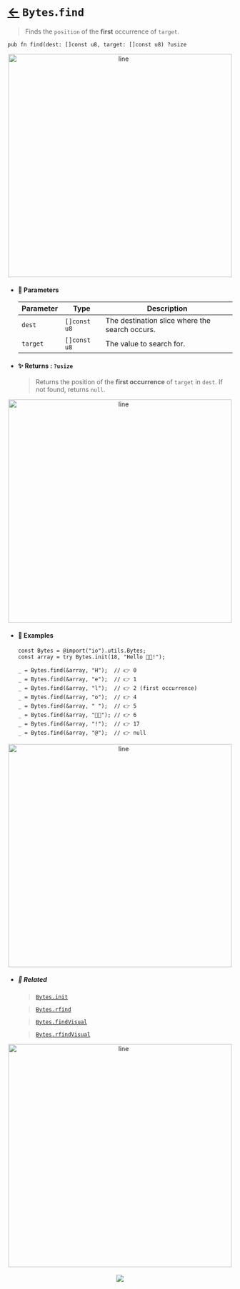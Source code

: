 # [←](../Bytes.md) `Bytes`.`find`

> Finds the `position` of the **first** occurrence of `target`.

```zig
pub fn find(dest: []const u8, target: []const u8) ?usize
```

<div align="center">
<img src="https://raw.githubusercontent.com/maysara-elshewehy/io-bench/refs/heads/main/dist/img/md/line.png" alt="line" style="width:500px;"/>
</div>

- #### 🧩 Parameters

    | Parameter | Type         | Description                                    |
    | --------- | ------------ | ---------------------------------------------- |
    | `dest`    | `[]const u8` | The destination slice where the search occurs. |
    | `target`  | `[]const u8` | The value to search for.                       |

- #### ✨ Returns : `?usize`

    > Returns the position of the **first occurrence** of `target` in `dest`. If not found, returns `null`.

<div align="center">
<img src="https://raw.githubusercontent.com/maysara-elshewehy/io-bench/refs/heads/main/dist/img/md/line.png" alt="line" style="width:500px;"/>
</div>

- #### 🧪 Examples

    ```zig
    const Bytes = @import("io").utils.Bytes;
    const array = try Bytes.init(18, "Hello 👨‍🏭!");
    ```

    ```zig
    _ = Bytes.find(&array, "H");  // 👉 0
    _ = Bytes.find(&array, "e");  // 👉 1
    _ = Bytes.find(&array, "l");  // 👉 2 (first occurrence)
    _ = Bytes.find(&array, "o");  // 👉 4
    _ = Bytes.find(&array, " ");  // 👉 5
    _ = Bytes.find(&array, "👨‍🏭"); // 👉 6
    _ = Bytes.find(&array, "!");  // 👉 17
    _ = Bytes.find(&array, "@");  // 👉 null
    ```

<div align="center">
<img src="https://raw.githubusercontent.com/maysara-elshewehy/io-bench/refs/heads/main/dist/img/md/line.png" alt="line" style="width:500px;"/>
</div>

- ##### 🔗 Related

  > [`Bytes.init`](./init.md)

  > [`Bytes.rfind`](./rfind.md)

  > [`Bytes.findVisual`](./findVisual.md)

  > [`Bytes.rfindVisual`](./rfindVisual.md)

<div align="center">
<img src="https://raw.githubusercontent.com/maysara-elshewehy/io-bench/refs/heads/main/dist/img/md/line.png" alt="line" style="width:500px;"/>
</div>

<div align="center"><br>
<a href="https://github.com/maysara-elshewehy"> <img src="https://img.shields.io/badge/Made with ❤️ by-Maysara-orange"/> </a>
</div>